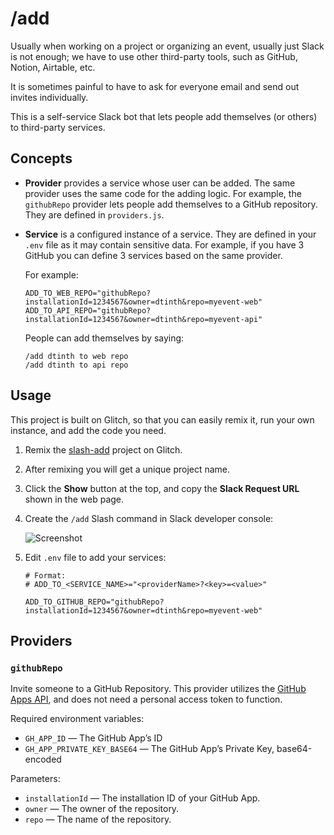 # /add

Usually when working on a project or organizing an event, usually just Slack is not enough; we have to use other third-party tools, such as GitHub, Notion, Airtable, etc.

It is sometimes painful to have to ask for everyone email and send out invites individually.

This is a self-service Slack bot that lets people add themselves (or others) to third-party services.

## Concepts

- **Provider** provides a service whose user can be added.
  The same provider uses the same code for the adding logic.
  For example, the `githubRepo` provider lets people add themselves to a GitHub repository.
  They are defined in `providers.js`.

- **Service** is a configured instance of a service.
  They are defined in your `.env` file as it may contain sensitive data.
  For example, if you have 3 GitHub you can define 3 services based on the same provider.

  For example:
  
  ```
  ADD_TO_WEB_REPO="githubRepo?installationId=1234567&owner=dtinth&repo=myevent-web"
  ADD_TO_API_REPO="githubRepo?installationId=1234567&owner=dtinth&repo=myevent-api"
  ```

  People can add themselves by saying:

  ```
  /add dtinth to web repo
  /add dtinth to api repo
  ```

## Usage

This project is built on Glitch, so that you can easily remix it, run your own instance, and add the code you need.

1. Remix the [slash-add](https://glitch.com/edit/#!/slash-add) project on Glitch.

2. After remixing you will get a unique project name.

3. Click the **Show** button at the top, and copy the **Slack Request URL** shown in the web page.

4. Create the `/add` Slash command in Slack developer console:

    ![Screenshot](https://cdn.glitch.com/e6f4f8f5-3286-434c-8cee-74e8a4ded0e0%2Fslash-configure.png?v=1571836256027)

5. Edit `.env` file to add your services:

    ```
    # Format:
    # ADD_TO_<SERVICE_NAME>="<providerName>?<key>=<value>"

    ADD_TO_GITHUB_REPO="githubRepo?installationId=1234567&owner=dtinth&repo=myevent-web"
    ```

## Providers

### `githubRepo`

Invite someone to a GitHub Repository. This provider utilizes the [GitHub Apps API](https://developer.github.com/apps/), and does not need a personal access token to function.

Required environment variables:

- `GH_APP_ID` — The GitHub App’s ID
- `GH_APP_PRIVATE_KEY_BASE64` — The GitHub App’s Private Key, base64-encoded

Parameters:

- `installationId` — The installation ID of your GitHub App.
- `owner` — The owner of the repository.
- `repo` — The name of the repository.
